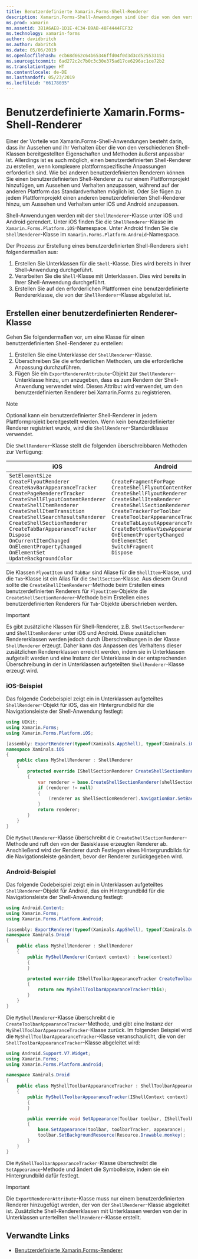 ```yaml
---
title: Benutzerdefinierte Xamarin.Forms-Shell-Renderer
description: Xamarin.Forms-Shell-Anwendungen sind über die von den verschiedenen Shell-Klassen bereitgestellten Eigenschaften und Methoden äußerst anpassbar. Allerdings ist es auch möglich, einen benutzerdefinierten Shell-Renderer zu erstellen, wenn komplexere plattformspezifische Anpassungen erforderlich sind.
ms.prod: xamarin
ms.assetid: 3B1A6AE8-1D1E-4C34-B9AB-48F4444FEF32
ms.technology: xamarin-forms
author: davidbritch
ms.author: dabritch
ms.date: 05/06/2019
ms.openlocfilehash: ecb68d662c64b65346ffd04f0d3d3cd525533151
ms.sourcegitcommit: 6ad272c2c7b0c3c30e375ad17ce6296ac1ce72b2
ms.translationtype: HT
ms.contentlocale: de-DE
ms.lasthandoff: 05/23/2019
ms.locfileid: "66178035"
---
```

# <a name="xamarinforms-shell-custom-renderers"></a>Benutzerdefinierte Xamarin.Forms-Shell-Renderer

Einer der Vorteile von Xamarin.Forms-Shell-Anwendungen besteht darin, dass ihr Aussehen und ihr Verhalten über die von den verschiedenen Shell-Klassen bereitgestellten Eigenschaften und Methoden äußerst anpassbar ist. Allerdings ist es auch möglich, einen benutzerdefinierten Shell-Renderer zu erstellen, wenn komplexere plattformspezifische Anpassungen erforderlich sind. Wie bei anderen benutzerdefinierten Renderern können Sie einen benutzerdefinierten Shell-Renderer zu nur einem Plattformprojekt hinzufügen, um Aussehen und Verhalten anzupassen, während auf der anderen Plattform das Standardverhalten möglich ist. Oder Sie fügen zu jedem Plattformprojekt einen anderen benutzerdefinierten Shell-Renderer hinzu, um Aussehen und Verhalten unter iOS und Android anzupassen.

Shell-Anwendungen werden mit der `ShellRenderer`-Klasse unter iOS und Android gerendert. Unter iOS finden Sie die `ShellRenderer`-Klasse im `Xamarin.Forms.Platform.iOS`-Namespace. Unter Android finden Sie die `ShellRenderer`-Klasse im `Xamarin.Forms.Platform.Android`-Namespace.

Der Prozess zur Erstellung eines benutzerdefinierten Shell-Renderers sieht folgendermaßen aus:

1. Erstellen Sie Unterklassen für die `Shell`-Klasse. Dies wird bereits in Ihrer Shell-Anwendung durchgeführt.
1. Verarbeiten Sie die `Shell`-Klasse mit Unterklassen. Dies wird bereits in Ihrer Shell-Anwendung durchgeführt.
1. Erstellen Sie auf den erforderlichen Plattformen eine benutzerdefinierte Rendererklasse, die von der `ShellRenderer`-Klasse abgeleitet ist.

## <a name="create-a-custom-renderer-class"></a>Erstellen einer benutzerdefinierten Renderer-Klasse

Gehen Sie folgendermaßen vor, um eine Klasse für einen benutzerdefinierten Shell-Renderer zu erstellen:

1. Erstellen Sie eine Unterklasse der `ShellRenderer`-Klasse.
1. Überschreiben Sie die erforderlichen Methoden, um die erforderliche Anpassung durchzuführen.
1. Fügen Sie ein `ExportRendererAttribute`-Objekt zur `ShellRenderer`-Unterklasse hinzu, um anzugeben, dass es zum Rendern der Shell-Anwendung verwendet wird. Dieses Attribut wird verwendet, um den benutzerdefinierten Renderer bei Xamarin.Forms zu registrieren.

> [!NOTE]
> Optional kann ein benutzerdefinierter Shell-Renderer in jedem Plattformprojekt bereitgestellt werden. Wenn kein benutzerdefinierter Renderer registriert wurde, wird die `ShellRenderer`-Standardklasse verwendet.

Die `ShellRenderer`-Klasse stellt die folgenden überschreibbaren Methoden zur Verfügung:

| iOS | Android |
| --- | --- |
| `SetElementSize`<br />`CreateFlyoutRenderer`<br />`CreateNavBarAppearanceTracker`<br />`CreatePageRendererTracker`<br />`CreateShellFlyoutContentRenderer`<br />`CreateShellItemRenderer`<br />`CreateShellItemTransition`<br />`CreateShellSearchResultsRenderer`<br />`CreateShellSectionRenderer`<br />`CreateTabBarAppearanceTracker`<br />`Dispose`<br />`OnCurrentItemChanged`<br />`OnElementPropertyChanged`<br />`OnElementSet`<br />`UpdateBackgroundColor` | `CreateFragmentForPage`<br />`CreateShellFlyoutContentRenderer`<br />`CreateShellFlyoutRenderer`<br />`CreateShellItemRenderer`<br />`CreateShellSectionRenderer`<br />`CreateTrackerForToolbar`<br />`CreateToolbarAppearanceTracker`<br />`CreateTabLayoutAppearanceTracker`<br />`CreateBottomNavViewAppearanceTracker`<br />`OnElementPropertyChanged`<br />`OnElementSet`<br />`SwitchFragment`<br />`Dispose` |

Die Klassen `FlyoutItem` und `TabBar` sind Aliase für die `ShellItem`-Klasse, und die `Tab`-Klasse ist ein Alias für die `ShellSection`-Klasse. Aus diesem Grund sollte die `CreateShellItemRenderer`-Methode beim Erstellen eines benutzerdefinierten Renderers für `FlyoutItem`-Objekte die `CreateShellSectionRenderer`-Methode beim Erstellen eines benutzerdefinierten Renderers für `Tab`-Objekte überschrieben werden.

> [!IMPORTANT]
> Es gibt zusätzliche Klassen für Shell-Renderer, z.B. `ShellSectionRenderer` und `ShellItemRenderer` unter iOS und Android. Diese zusätzlichen Rendererklassen werden jedoch durch Überschreibungen in der Klasse `ShellRenderer` erzeugt. Daher kann das Anpassen des Verhaltens dieser zusätzlichen Rendererklassen erreicht werden, indem sie in Unterklassen aufgeteilt werden und eine Instanz der Unterklasse in der entsprechenden Überschreibung in der in Unterklassen aufgeteilten `ShellRenderer`-Klasse erzeugt wird.

### <a name="ios-example"></a>iOS-Beispiel

Das folgende Codebeispiel zeigt ein in Unterklassen aufgeteiltes `ShellRenderer`-Objekt für iOS, das ein Hintergrundbild für die Navigationsleiste der Shell-Anwendung festlegt:

```csharp
using UIKit;
using Xamarin.Forms;
using Xamarin.Forms.Platform.iOS;

[assembly: ExportRenderer(typeof(Xaminals.AppShell), typeof(Xaminals.iOS.MyShellRenderer))]
namespace Xaminals.iOS
{
    public class MyShellRenderer : ShellRenderer
    {
        protected override IShellSectionRenderer CreateShellSectionRenderer(ShellSection shellSection)
        {
            var renderer = base.CreateShellSectionRenderer(shellSection);
            if (renderer != null)
            {
                (renderer as ShellSectionRenderer).NavigationBar.SetBackgroundImage(UIImage.FromFile("monkey.png"), UIBarMetrics.Default);
            }
            return renderer;
        }
    }
}
```

Die `MyShellRenderer`-Klasse überschreibt die `CreateShellSectionRenderer`-Methode und ruft den von der Basisklasse erzeugten Renderer ab. Anschließend wird der Renderer durch Festlegen eines Hintergrundbilds für die Navigationsleiste geändert, bevor der Renderer zurückgegeben wird.

### <a name="android-example"></a>Android-Beispiel

Das folgende Codebeispiel zeigt ein in Unterklassen aufgeteiltes `ShellRenderer`-Objekt für Android, das ein Hintergrundbild für die Navigationsleiste der Shell-Anwendung festlegt:

```csharp
using Android.Content;
using Xamarin.Forms;
using Xamarin.Forms.Platform.Android;

[assembly: ExportRenderer(typeof(Xaminals.AppShell), typeof(Xaminals.Droid.MyShellRenderer))]
namespace Xaminals.Droid
{
    public class MyShellRenderer : ShellRenderer
    {
        public MyShellRenderer(Context context) : base(context)
        {
        }

        protected override IShellToolbarAppearanceTracker CreateToolbarAppearanceTracker()
        {
            return new MyShellToolbarAppearanceTracker(this);
        }
    }
}
```

Die `MyShellRenderer`-Klasse überschreibt die `CreateToolbarAppearanceTracker`-Methode, und gibt eine Instanz der `MyShellToolbarAppearanceTracker`-Klasse zurück. Im folgenden Beispiel wird die `MyShellToolbarAppearanceTracker`-Klasse veranschaulicht, die von der `ShellToolbarAppearanceTracker`-Klasse abgeleitet wird:

```csharp
using Android.Support.V7.Widget;
using Xamarin.Forms;
using Xamarin.Forms.Platform.Android;

namespace Xaminals.Droid
{
    public class MyShellToolbarAppearanceTracker : ShellToolbarAppearanceTracker
    {
        public MyShellToolbarAppearanceTracker(IShellContext context) : base(context)
        {
        }

        public override void SetAppearance(Toolbar toolbar, IShellToolbarTracker toolbarTracker, ShellAppearance appearance)
        {
            base.SetAppearance(toolbar, toolbarTracker, appearance);
            toolbar.SetBackgroundResource(Resource.Drawable.monkey);
        }
    }
}
```

Die `MyShellToolbarAppearanceTracker`-Klasse überschreibt die `SetAppearance`-Methode und ändert die Symbolleiste, indem sie ein Hintergrundbild dafür festlegt.

> [!IMPORTANT]
> Die `ExportRendererAttribute`-Klasse muss nur einem benutzerdefinierten Renderer hinzugefügt werden, der von der `ShellRenderer`-Klasse abgeleitet ist. Zusätzliche Shell-Rendererklassen mit Unterklassen werden von der in Unterklassen unterteilten `ShellRenderer`-Klasse erstellt.

## <a name="related-links"></a>Verwandte Links

- [Benutzerdefinierte Xamarin.Forms-Renderer](~/xamarin-forms/app-fundamentals/custom-renderer/index.md)
